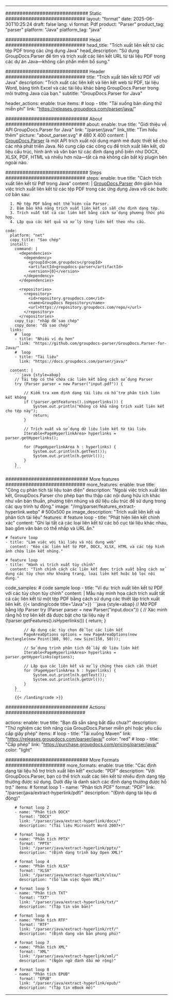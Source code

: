 


---
############################# Static ############################
layout: "format"
date:  2025-06-30T10:25:24
draft: false
lang: vi
format: Pdf
product: "Parser"
product_tag: "parser"
platform: "Java"
platform_tag: "java"

############################# Head ############################
head_title: "Trích xuất liên kết từ các tệp PDF trong các ứng dụng Java"
head_description: "Sử dụng GroupDocs.Parser để tìm và trích xuất các liên kết URL từ tài liệu PDF trong các dự án Java—không cần phần mềm bổ sung."

############################# Header ############################
title: "Trích xuất liên kết từ PDF với Java" 
description: "Trích xuất các liên kết và liên kết web từ PDF, tài liệu Word, bảng tính Excel và các tài liệu khác bằng GroupDocs.Parser trong môi trường Java của bạn."
subtitle: "GroupDocs.Parser for Java" 

header_actions:
  enable: true
  items:
    #  loop
    - title: "Tải xuống bản dùng thử miễn phí"
      link: "https://releases.groupdocs.com/parser/java/"
      
############################# About ############################
about:
    enable: true
    title: "Giới thiệu về API GroupDocs.Parser for Java"
    link: "/parser/java/"
    link_title: "Tìm hiểu thêm"
    picture: "about_parser.svg" # 480 X 400
    content: |
       [GroupDocs.Parser](/parser/java/) là một API trích xuất nội dung mạnh mẽ được thiết kế cho các nhà phát triển Java. Nó cung cấp các công cụ để trích xuất liên kết, dữ liệu cấu trúc, hình ảnh và văn bản từ các định dạng phổ biến như DOCX, XLSX, PDF, HTML và nhiều hơn nữa—tất cả mà không cần bất kỳ plugin bên ngoài nào.

############################# Steps ############################
steps:
    enable: true
    title: "Cách trích xuất liên kết từ Pdf trong Java"
    content: |
      [GroupDocs.Parser](/parser/java/) đơn giản hóa việc trích xuất liên kết từ các tệp PDF trong các ứng dụng Java với các bước cơ bản sau:
      
      1. Mở tệp PDF bằng một thể hiện của Parser.
      2. Đảm bảo khả năng trích xuất liên kết có sẵn cho định dạng tệp.
      3. Trích xuất tất cả các liên kết bằng cách sử dụng phương thức phù hợp.
      4. Lặp qua các kết quả và xử lý từng liên kết theo nhu cầu.
   
    code:
      platform: "net"
      copy_title: "Sao chép"
      install:
        command: |
          <dependencies>
            <dependency>
              <groupId>com.groupdocs</groupId>
              <artifactId>groupdocs-parser</artifactId>
              <version>{0}</version>
            </dependency>
          </dependencies>

          <repositories>
            <repository>
              <id>repository.groupdocs.com</id>
              <name>GroupDocs Repository</name>
              <url>https://repository.groupdocs.com/repo/</url>
            </repository>
          </repositories>
        copy_tip: "nhấp để sao chép"
        copy_done: "đã sao chép"
      links:
        #  loop
        - title: "Nhiều ví dụ hơn"
          link: "https://github.com/groupdocs-parser/GroupDocs.Parser-for-Java/"
        #  loop
        - title: "Tài liệu"
          link: "https://docs.groupdocs.com/parser/java/"
          
      content: |
        ```java {style=abap}
        // Tải tệp có thể chứa các liên kết bằng cách sử dụng Parser
        try (Parser parser = new Parser("input.pdf")) {

            // Kiểm tra xem định dạng tài liệu có hỗ trợ phân tích liên kết không
            if (!parser.getFeatures().isHyperlinks()) {
                System.out.println("Không có khả năng trích xuất liên kết cho tệp này");
                return;
            }

            // Trích xuất và sử dụng dữ liệu liên kết từ tài liệu
            Iterable<PageHyperlinkArea> hyperlinks = parser.getHyperlinks();

            for (PageHyperlinkArea h : hyperlinks) {
                System.out.println(h.getText());
                System.out.println(h.getUrl());
            }
        }
        ```            

############################# More features ############################
more_features:
  enable: true
  title: "Công cụ phân tích tài liệu toàn diện"
  description: "Ngoài việc trích xuất liên kết, GroupDocs.Parser cho phép bạn thu thập các nội dung hữu ích khác như văn bản thuần, phương tiện nhúng và dữ liệu cấu trúc để sử dụng trong các quy trình tự động."
  image: "/img/parser/features_extract-hyperlink.webp" # 500x500 px
  image_description: "Trích xuất liên kết và phân tích tài liệu"
  features:
    # feature loop
    - title: "Phát hiện liên kết chính xác"
      content: "Ghi lại tất cả các loại liên kết từ các bố cục tài liệu khác nhau, bao gồm văn bản có thể nhấp và URL ẩn."

    # feature loop
    - title: "Làm việc với tài liệu và nội dung web"
      content: "Kéo các liên kết từ PDF, DOCX, XLSX, HTML và các tệp hình ảnh chứa liên kết nhúng."

    # feature loop
    - title: "Hành vi trích xuất tùy chỉnh"
      content: "Tinh chỉnh cách các liên kết được trích xuất bằng cách sử dụng các tùy chọn như khoảng trang, loại liên kết hoặc bộ lọc nội dung."
      
  code_samples:
    # code sample loop
    - title: "Ví dụ: trích xuất liên kết từ PDF với các tùy chọn tùy chỉnh"
      content: |
        Mẫu này minh họa cách trích xuất tất cả các liên kết từ một tệp PDF bằng cách sử dụng các thiết lập trích xuất liên kết.
        {{< landing/code title="Java">}}
        ```java {style=abap}
        //  Mở PDF bằng lớp Parser
        try (Parser parser = new Parser("input.docx"))
        {
            // Xác minh rằng hỗ trợ liên kết đã được bật cho tài liệu này
            if (!parser.getFeatures().isHyperlinks()) {
                return;
            }

            // Áp dụng các tùy chọn để lọc các liên kết
            PageAreaOptions options = new PageAreaOptions(new Rectangle(new Point(380, 90), new Size(150, 50)));

            // Sử dụng trình phân tích để lấy dữ liệu liên kết
            Iterable<PageHyperlinkArea> hyperlinks = parser.getHyperlinks(options);

            // Lặp qua các liên kết và xử lý chúng theo cách cần thiết
            for (PageHyperlinkArea h : hyperlinks) {
                System.out.println(h.getText());
                System.out.println(h.getUrl());
            }
        }
        ```
        {{< /landing/code >}}


############################# Actions ############################

actions:
  enable: true
  title: "Bạn đã sẵn sàng bắt đầu chưa?"
  description: "Thử nghiệm các tính năng của GroupDocs.Parser miễn phí hoặc yêu cầu cấp giấy phép"
  items:
    #  loop
    - title: "Tải xuống Maven"
      link: "https://releases.groupdocs.com/parser/java/"
      color: "red"
        #  loop
    - title: "Cấp phép"
      link: "https://purchase.groupdocs.com/pricing/parser/java/"
      color: "light"


############################# More Formats #####################
more_formats:
    enable: true
    title: "Các định dạng tài liệu hỗ trợ trích xuất liên kết"
    exclude: "PDF"
    description: "Với GroupDocs.Parser, bạn có thể trích xuất các liên kết từ nhiều định dạng tệp thường được sử dụng. Dưới đây là danh sách các định dạng thường được hỗ trợ."
    items: 
        # format loop 1
        - name: "Phân tích PDF"
          format: "PDF"
          link: "/parser/java/extract-hyperlink/pdf/"
          description: "(Định dạng tài liệu di động)"
          
        # format loop 2
        - name: "Phân tích DOCX"
          format: "DOCX"
          link: "/parser/java/extract-hyperlink/docx/"
          description: "(Tài liệu Microsoft Word 2007+)"
          
        # format loop 3
        - name: "Phân tích PPTX"
          format: "PPTX"
          link: "/parser/java/extract-hyperlink/pptx/"
          description: "(Định dạng trình bày Open XML)"
          
        # format loop 4
        - name: "Phân tích XLSX"
          format: "XLSX"
          link: "/parser/java/extract-hyperlink/xlsx/"
          description: "(Sổ làm việc Open XML)"
          
        # format loop 5
        - name: "Phân tích TXT"
          format: "TXT"
          link: "/parser/java/extract-hyperlink/txt/"
          description: "(Tập tin văn bản)"
          
        # format loop 6
        - name: "Phân tích RTF"
          format: "RTF"
          link: "/parser/java/extract-hyperlink/rtf/"
          description: "(Định dạng văn bản phong phú)"
          
        # format loop 7
        - name: "Phân tích XML"
          format: "XML"
          link: "/parser/java/extract-hyperlink/xml/"
          description: "(Ngôn ngữ đánh dấu mở rộng)"
          
        # format loop 8
        - name: "Phân tích EPUB"
          format: "EPUB"
          link: "/parser/java/extract-hyperlink/epub/"
          description: "(Tập tin eBook mở)"
         
          

---